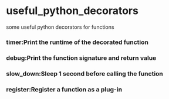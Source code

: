 # useful_python_decorators
some useful python decorators for functions
### timer:Print the runtime of the decorated function
### debug:Print the function signature and return value
### slow_down:Sleep 1 second before calling the function
### register:Register a function as a plug-in